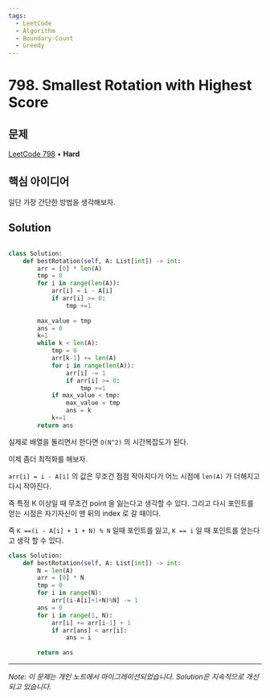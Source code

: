 ```yaml
---
tags:
  - LeetCode
  - Algorithm
  - Boundary-Count
  - Greedy
---
```


# 798. Smallest Rotation with Highest Score

## 문제

[LeetCode 798](https://leetcode.com/problems/smallest-rotation-with-highest-score/) • **Hard**

## 핵심 아이디어

일단 가장 간단한 방법을 생각해보자.

## Solution

```python

class Solution:
    def bestRotation(self, A: List[int]) -> int:
        arr = [0] * len(A)
        tmp = 0
        for i in range(len(A)):
            arr[i] = i - A[i]
            if arr[i] >= 0:
                tmp +=1
        
        max_value = tmp
        ans = 0
        k=1
        while k < len(A):
            tmp = 0
            arr[k-1] += len(A)
            for i in range(len(A)):
                arr[i] -= 1
                if arr[i] >= 0:
                    tmp +=1
            if max_value < tmp:
                max_value = tmp
                ans = k
            k+=1
        return ans
```

실제로 배열을 돌리면서 한다면 `O(N^2)` 의 시간복잡도가 된다.

  

이제 좀더 최적화를 해보자.

  

`arr[i] = i - A[i]` 의 값은 무조건 점점 작아지다가 어느 시점에 `len(A)` 가 더해지고 다시 작아진다.

즉 특정 K 이상일 때 무조건 point 을 잃는다고 생각할 수 있다. 그리고 다시 포인트를 얻는 시점은 자기자신이 맨 뒤의 index 로 갈 때이다.

즉 `K ==(i - A[i] + 1 + N) % N` 일때 포인트를 잃고, `K == i` 일 때 포인트를 얻는다고 생각 할 수 있다.

  

```python
class Solution:
    def bestRotation(self, A: List[int]) -> int:
        N = len(A)
        arr = [0] * N
        tmp = 0
        for i in range(N):
            arr[(i-A[i]+1+N)%N] -= 1
        ans = 0
        for i in range(1, N):
            arr[i] += arr[i-1] + 1
            if arr[ans] < arr[i]:
                ans = i
                
        return ans
```

---

*Note: 이 문제는 개인 노트에서 마이그레이션되었습니다. Solution은 지속적으로 개선되고 있습니다.*
